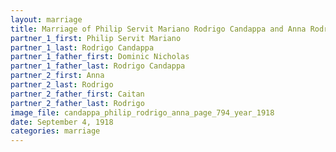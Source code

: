 ```yaml
---
layout: marriage
title: Marriage of Philip Servit Mariano Rodrigo Candappa and Anna Rodrigo
partner_1_first: Philip Servit Mariano
partner_1_last: Rodrigo Candappa
partner_1_father_first: Dominic Nicholas
partner_1_father_last: Rodrigo Candappa
partner_2_first: Anna
partner_2_last: Rodrigo
partner_2_father_first: Caitan
partner_2_father_last: Rodrigo
image_file: candappa_philip_rodrigo_anna_page_794_year_1918
date: September 4, 1918
categories: marriage
---
```



